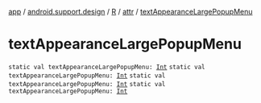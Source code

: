 [app](../../../index.md) / [android.support.design](../../index.md) / [R](../index.md) / [attr](index.md) / [textAppearanceLargePopupMenu](.)

# textAppearanceLargePopupMenu

`static val textAppearanceLargePopupMenu: `[`Int`](https://kotlinlang.org/api/latest/jvm/stdlib/kotlin/-int/index.html)
`static val textAppearanceLargePopupMenu: `[`Int`](https://kotlinlang.org/api/latest/jvm/stdlib/kotlin/-int/index.html)
`static val textAppearanceLargePopupMenu: `[`Int`](https://kotlinlang.org/api/latest/jvm/stdlib/kotlin/-int/index.html)
`static val textAppearanceLargePopupMenu: `[`Int`](https://kotlinlang.org/api/latest/jvm/stdlib/kotlin/-int/index.html)